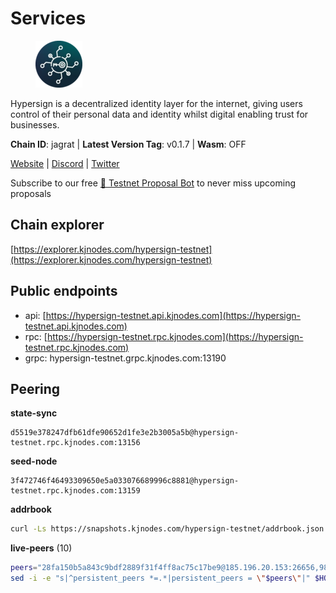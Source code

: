 # Services

<figure><img src="https://raw.githubusercontent.com/kj89/cosmos-images/main/logos/hypersign.png" alt=""><figcaption></figcaption></figure>

Hypersign is a decentralized identity layer for the internet, giving  users control of their personal data and identity whilst digital  enabling trust for businesses.

**Chain ID**: jagrat | **Latest Version Tag**: v0.1.7 | **Wasm**: OFF

[Website](https://hypersign.id) | [Discord](https://discord.gg/DmuUjMrHVw) | [Twitter](https://twitter.com/hypersignchain)



Subscribe to our free [🤖 Testnet Proposal Bot](https://t.me/kjnodes_testnet_proposal_bot) to never miss upcoming proposals


## Chain explorer
[https://explorer.kjnodes.com/hypersign-testnet](https://explorer.kjnodes.com/hypersign-testnet)

## Public endpoints

* api: [https://hypersign-testnet.api.kjnodes.com](https://hypersign-testnet.api.kjnodes.com)
* rpc: [https://hypersign-testnet.rpc.kjnodes.com](https://hypersign-testnet.rpc.kjnodes.com)
* grpc: hypersign-testnet.grpc.kjnodes.com:13190

## Peering

**state-sync**

```text
d5519e378247dfb61dfe90652d1fe3e2b3005a5b@hypersign-testnet.rpc.kjnodes.com:13156
```

**seed-node**

```text
3f472746f46493309650e5a033076689996c8881@hypersign-testnet.rpc.kjnodes.com:13159
```

**addrbook**
```bash
curl -Ls https://snapshots.kjnodes.com/hypersign-testnet/addrbook.json > $HOME/.hid-node/config/addrbook.json
```

**live-peers** (10)
```bash
peers="28fa150b5a843c9bdf2889f31f4ff8ac75c17be9@185.196.20.153:26656,9876d1b1e5b5968c1c729559325dd909f93c1d34@65.108.238.61:56656,bd2ae9f1c42183104719f7c44be078bb7d282a61@65.109.92.241:11056,83f1e2bfb86a2cf13870cff8f306cd0bc684e40e@194.163.158.209:26656,cf94099349980f9593a3f0362c85fe7c6eda8b14@8.219.48.59:26656,55b3cf307182091e60b774712733231a8cc7f448@89.163.132.156:31656,d72875380d7b0b68f071623996bd5a86b7491287@116.202.227.117:31656,0c6758a3f4554bbc67da73993bbb697764c5c534@38.242.142.227:26656,d7c9b9a3c3a6c5f4ccdfb37a8358755b277271c1@3.110.226.164:26656,d5519e378247dfb61dfe90652d1fe3e2b3005a5b@65.109.68.190:13156"
sed -i -e "s|^persistent_peers *=.*|persistent_peers = \"$peers\"|" $HOME/.hid-node/config/config.toml
```
